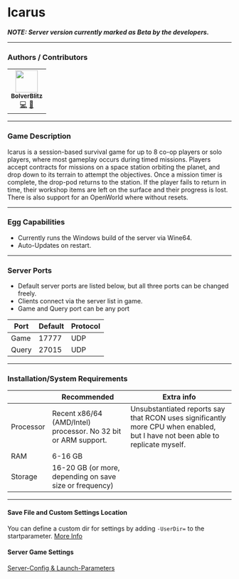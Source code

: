 # Icarus

***NOTE: Server version currently marked as Beta by the developers.***
___

### Authors / Contributors

<!-- prettier-ignore-start -->
<!-- markdownlint-disable -->
<table>
    <tr>
        <td align="center">
            <a href="https://github.com/BolverBlitz">
                <img src="https://avatars.githubusercontent.com/u/35345288" width="50px;" alt=""/><br /><sub><b>BolverBlitz</b></sub>
            </a>
            <br />
            <a href="https://github.com/BolverBlitz" title="Codes">💻</a>
            <a href="https://github.com/BolverBlitz" title="Maintains">🔨</a>
        </td>
    </tr>
</table>
<!-- markdownlint-enable -->
<!-- prettier-ignore-end -->

___

### Game Description

Icarus is a session-based survival game for up to 8 co-op players or solo players, where most gameplay occurs during timed missions. Players accept contracts for missions on a space station orbiting the planet, and drop down to its terrain to attempt the objectives. Once a mission timer is complete, the drop-pod returns to the station. If the player fails to return in time, their workshop items are left on the surface and their progress is lost. 
There is also support for an OpenWorld where without resets.

___

### Egg Capabilities

- Currently runs the Windows build of the server via Wine64.
- Auto-Updates on restart.

___

### Server Ports

- Default server ports are listed below, but all three ports can be changed freely.
- Clients connect via the server list in game.
- Game and Query port can be any port

| Port    | Default | Protocol |
|---------|---------|----------|
| Game    | 17777   | UDP      |
| Query   | 27015   | UDP      |

___

### Installation/System Requirements

|           | Recommended  | Extra info  |
|-----------|--------------|-------------|
| Processor | Recent x86/64 (AMD/Intel) processor. No 32 bit or ARM support. | Unsubstantiated reports say that RCON uses significantly more CPU when enabled, but I have not been able to replicate myself. |
| RAM       |  6-16 GB     |
| Storage   |  16-20 GB (or more, depending on save size or frequency) |

___

#### Save File and Custom Settings Location

You can define a custom dir for settings by adding `-UserDir=` to the startparameter. [More Info](https://github.com/RocketWerkz/IcarusDedicatedServer/wiki/Server-Config-&-Launch-Parameters#-userdir)

#### Server Game Settings

[Server-Config & Launch-Parameters](https://github.com/RocketWerkz/IcarusDedicatedServer/wiki/Server-Config-&-Launch-Parameters)
